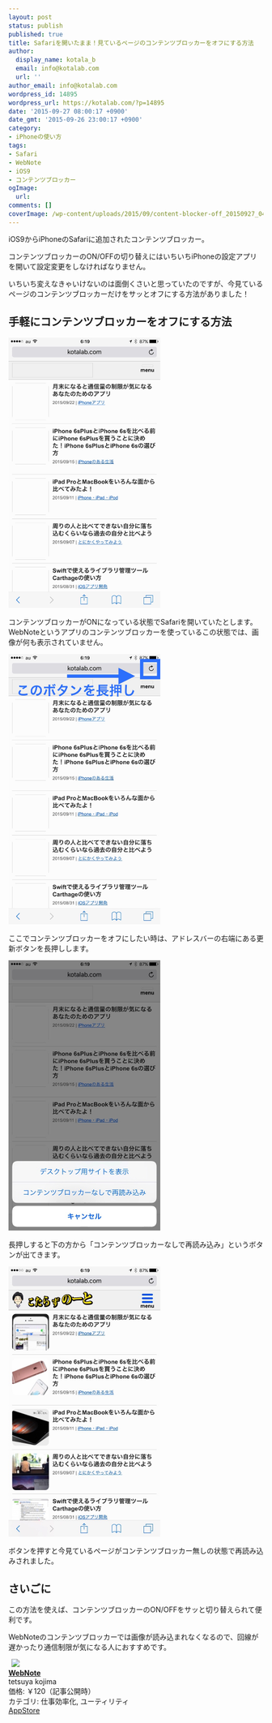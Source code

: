 ```yaml
---
layout: post
status: publish
published: true
title: Safariを開いたまま！見ているページのコンテンツブロッカーをオフにする方法
author:
  display_name: kotala_b
  email: info@kotalab.com
  url: ''
author_email: info@kotalab.com
wordpress_id: 14895
wordpress_url: https://kotalab.com/?p=14895
date: '2015-09-27 08:00:17 +0900'
date_gmt: '2015-09-26 23:00:17 +0900'
category:
- iPhoneの使い方
tags:
- Safari
- WebNote
- iOS9
- コンテンツブロッカー
ogImage:
  url:
comments: []
coverImage: /wp-content/uploads/2015/09/content-blocker-off_20150927_04.jpg
---
```

<p>iOS9からiPhoneのSafariに追加されたコンテンツブロッカー。</p>
<p>コンテンツブロッカーのON/OFFの切り替えにはいちいちiPhoneの設定アプリを開いて設定変更をしなければなりません。</p>
<p>いちいち変えなきゃいけないのは面倒くさいと思っていたのですが、今見ているページのコンテンツブロッカーだけをサッとオフにする方法がありました！</p>
<!--more-->
<h2>手軽にコンテンツブロッカーをオフにする方法</h2>
<p><img src="/wp-content/uploads/2015/09/content-blocker-off_20150927_01.jpg" alt="Content blocker off 20150927 01" width="300" height ="533" class="aligncenter size-large" /></p>
<p>コンテンツブロッカーがONになっている状態でSafariを開いていたとします。<br />
WebNoteというアプリのコンテンツブロッカーを使っているこの状態では、画像が何も表示されていません。</p>
<p><img src="/wp-content/uploads/2015/09/content-blocker-off_20150927_05.jpg" alt="Content blocker off 20150927 05" width="300" height ="533" class="aligncenter size-large" /></p>
<p>ここでコンテンツブロッカーをオフにしたい時は、アドレスバーの右端にある更新ボタンを長押しします。</p>
<p><img src="/wp-content/uploads/2015/09/content-blocker-off_20150927_02.jpg" alt="Content blocker off 20150927 02" width="300" height ="533" class="aligncenter size-large" /></p>
<p>長押しすると下の方から「コンテンツブロッカーなしで再読み込み」というボタンが出てきます。</p>
<p><img src="/wp-content/uploads/2015/09/content-blocker-off_20150927_03.jpg" alt="Content blocker off 20150927 03" width="300" height ="533" class="aligncenter size-large" /></p>
<p>ボタンを押すと今見ているページがコンテンツブロッカー無しの状態で再読み込みされました。</p>
<h2>さいごに</h2>
<p>この方法を使えば、コンテンツブロッカーのON/OFFをサッと切り替えられて便利です。</p>
<p>WebNoteのコンテンツブロッカーでは画像が読み込まれなくなるので、回線が遅かったり通信制限が気になる人におすすめです。</p>
<div class="applink">
<div class="applinkimg"><a href="https://itunes.apple.com/jp/app/webnote/id911802747?mt=8&uo=4&at=10l4yU" rel="nofollow" target="_blank"><img hspace="6" src="http://is2.mzstatic.com/image/thumb/Purple3/v4/11/f8/23/11f82376-e6b6-8bd5-0988-88c33acf5e02/mzl.wibxkmaj.png/0x0ss-85.jpg" width="80" /></a></div>
<div class="applinktext">
<div class="applinktitle"><strong><a href="https://itunes.apple.com/jp/app/webnote/id911802747?mt=8&uo=4&at=10l4yU" rel="nofollow" target="_blank">WebNote</a></strong></div>
<div class="applinkinfo">tetsuya kojima</div>
<div class="applinkinfo">価格: ￥120（記事公開時）</div>
<div class="applinkinfo">カテゴリ: 仕事効率化, ユーティリティ</div>
</div>
<div class="clear"></div>
<div class="appstorelink"><a href="https://itunes.apple.com/jp/app/webnote/id911802747?mt=8&uo=4&at=10l4yU" rel="nofollow" target="_blank">AppStore</a></div>
</div>

